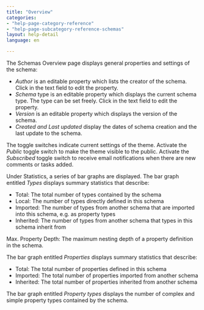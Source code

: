 ```yaml
---
title: "Overview"
categories:
- "help-page-category-reference"
- "help-page-subcategory-reference-schemas"
layout: help-detail
language: en

---
```


The Schemas Overview page displays general properties and settings of the schema:

  * *Author* is an editable property which lists the creator of the schema. Click in the text field to edit the property.
  * *Schema* type is an editable property which displays the current schema type. The type can be set freely. Click in the text field to edit the property.
  * *Version* is an editable property which displays the version of the schema.
  * *Created and Last updated* display the dates of schema creation and the last update to the schema.

The toggle switches indicate current settings of the theme. Activate the *Public* toggle switch to make the theme visible to the public. Activate the *Subscribed* toggle switch to receive email notifications when there are new comments or tasks added.

Under Statistics, a series of bar graphs are displayed. The bar graph entitled *Types* displays summary statistics that describe:

  * Total: The total number of types contained by the schema
  * Local: The number of types directly defined in this schema
  * Imported: The number of types from another schema that are imported into this schema, e.g. as property types
  * Inherited: The number of types from another schema that types in this schema inherit from

Max. Property Depth: The maximum nesting depth of a property definition in the schema.

The bar graph entitled *Properties* displays summary statistics that describe:

  * Total: The total number of properties defined in this schema
  * Imported: The total number of properties imported from another schema
  * Inherited: The total number of properties inherited from another schema

The bar graph entitled *Property types* displays the number of complex and simple property types contained by the schema.

